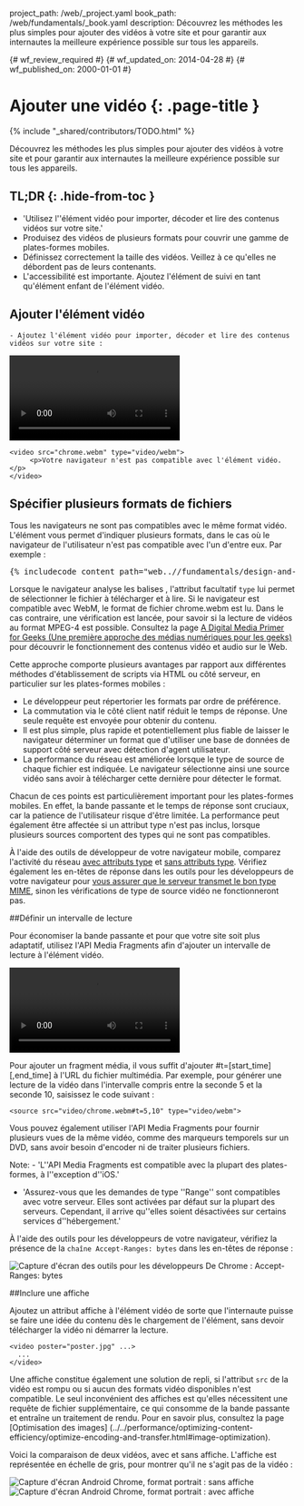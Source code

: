 project_path: /web/_project.yaml
book_path: /web/fundamentals/_book.yaml
description: Découvrez les méthodes les plus simples pour ajouter des vidéos à votre site et pour garantir aux internautes la meilleure expérience possible sur tous les appareils.

{# wf_review_required #}
{# wf_updated_on: 2014-04-28 #}
{# wf_published_on: 2000-01-01 #}

# Ajouter une vidéo {: .page-title }

{% include "_shared/contributors/TODO.html" %}



Découvrez les méthodes les plus simples pour ajouter des vidéos à votre site et pour garantir aux internautes la meilleure expérience possible sur tous les appareils.



## TL;DR {: .hide-from-toc }
- 'Utilisez l''élément vidéo pour importer, décoder et lire des contenus vidéos sur votre site.'
- Produisez des vidéos de plusieurs formats pour couvrir une gamme de plates-formes mobiles.
- Définissez correctement la taille des vidéos. Veillez à ce qu'elles ne débordent pas de leurs contenants.
- L'accessibilité est importante. Ajoutez l'élément de suivi en tant qu'élément enfant de l'élément vidéo.


## Ajouter l'élément vidéo

    - Ajoutez l'élément vidéo pour importer, décoder et lire des contenus vidéos sur votre site :

<video controls>
     <source src="video/chrome.webm" type="video/webm">
     <source src="video/chrome.mp4" type="video/mp4">
     <p>Ce navigateur n'est pas compatible avec l'élément vidéo.</p>
</video>


    <video src="chrome.webm" type="video/webm">
         <p>Votre navigateur n'est pas compatible avec l'élément vidéo.</p>
    </video>
    

## Spécifier plusieurs formats de fichiers

Tous les navigateurs ne sont pas compatibles avec le même format vidéo.
L'élément <source> vous permet d'indiquer plusieurs formats, dans le cas où le navigateur de l'utilisateur n'est pas compatible avec l'un d'entre eux.
Par exemple :

<pre class="prettyprint">
{% includecode content_path="web..//fundamentals/design-and-ui/media/video/_code/video-main.html" region_tag="sourcetypes" %}
</pre>

Lorsque le navigateur analyse les balises <source>, l'attribut facultatif `type` lui permet de sélectionner le fichier à télécharger et à lire. Si le navigateur est compatible avec WebM, le format de fichier chrome.webm est lu. Dans le cas contraire, une vérification est lancée, pour savoir si la lecture de vidéos au format MPEG-4 est possible.
Consultez la page <a href='//www.xiph.org/video/vid1.shtml' title='Highly entertaining and informative video guide to digital video'>A Digital Media Primer for Geeks (Une première approche des médias numériques pour les geeks)</a> pour découvrir le fonctionnement des contenus vidéo et audio sur le Web.

Cette approche comporte plusieurs avantages par rapport aux différentes méthodes d'établissement de scripts via HTML ou côté serveur, en particulier sur les plates-formes mobiles :

* Le développeur peut répertorier les formats par ordre de préférence.
* La commutation via le côté client natif réduit le temps de réponse. Une seule requête est envoyée pour obtenir du contenu.
* Il est plus simple, plus rapide et potentiellement plus fiable de laisser le navigateur déterminer un format que d'utiliser une base de données de support côté serveur avec détection d'agent utilisateur.
* La performance du réseau est améliorée lorsque le type de source de chaque fichier est indiquée. Le navigateur sélectionne ainsi une source vidéo sans avoir à télécharger cette dernière pour détecter le format.

Chacun de ces points est particulièrement important pour les plates-formes mobiles. En effet, la bande passante et le temps de réponse sont cruciaux, car la patience de l'utilisateur risque d'être limitée. 
La performance peut également être affectée si un attribut type n'est pas inclus, lorsque plusieurs sources comportent des types qui ne sont pas compatibles.

À l'aide des outils de développeur de votre navigateur mobile, comparez l'activité du réseau <a href="https://googlesamples.github.io/web-fundamentals/samples/../fundamentals/design-and-ui/media/video/video-main.html">avec attributs type</a> et <a href="https://googlesamples.github.io/web-fundamentals/samples/../fundamentals/design-and-ui/media/video/notype.html">sans attributs type</a>.
Vérifiez également les en-têtes de réponse dans les outils pour les développeurs de votre navigateur pour [vous assurer que le serveur transmet le bon type MIME](//developer.mozilla.org/en/docs/Properly_Configuring_Server_MIME_Types), sinon les vérifications de type de source vidéo ne fonctionneront pas.

##Définir un intervalle de lecture

Pour économiser la bande passante et pour que votre site soit plus adaptatif, utilisez l'API Media Fragments afin d'ajouter un intervalle de lecture à l'élément vidéo.

<video controls>
  <source src="video/chrome.webm#t=5,10" type="video/webm">
  <source src="video/chrome.mp4#t=5,10" type="video/mp4">
     <p>Ce navigateur n'est pas compatible avec l'élément vidéo.</p>
</video>

Pour ajouter un fragment média, il vous suffit d'ajouter #t=[start_time][,end_time] à l'URL du fichier multimédia. Par exemple, pour générer une lecture de la vidéo dans l'intervalle compris entre la seconde 5 et la seconde 10, saisissez le code suivant :


    <source src="video/chrome.webm#t=5,10" type="video/webm">
    

Vous pouvez également utiliser l'API Media Fragments pour fournir plusieurs vues de la même vidéo, comme des marqueurs temporels sur un DVD, sans avoir besoin d'encoder ni de traiter plusieurs fichiers.

<!-- TODO: Verify note type! -->
Note: - 'L''API Media Fragments est compatible avec la plupart des plates-formes, à l''exception d''iOS.'
- 'Assurez-vous que les demandes de type ''Range'' sont compatibles avec votre serveur. Elles sont activées par défaut sur la plupart des serveurs. Cependant, il arrive qu''elles soient désactivées sur certains services d''hébergement.'


À l'aide des outils pour les développeurs de votre navigateur, vérifiez la présence de la `chaîne Accept-Ranges: bytes` dans les en-têtes de réponse :

<img class="center" alt="Capture d'écran des outils pour les développeurs De Chrome : Accept-Ranges: bytes" src="images/Accept-Ranges-Chrome-Dev-Tools.png">

##Inclure une affiche

Ajoutez un attribut affiche à l'élément vidéo de sorte que l'internaute puisse se faire une idée du contenu dès le chargement de l'élément, sans devoir télécharger la vidéo ni démarrer la lecture.


    <video poster="poster.jpg" ...>
      ...
    </video>
    

Une affiche constitue également une solution de repli, si l'attribut `src` de la vidéo est rompu ou si aucun des formats vidéo disponibles n'est compatible. Le seul inconvénient des affiches est qu'elles nécessitent une requête de fichier supplémentaire, ce qui consomme de la bande passante et entraîne un traitement de rendu. Pour en savoir plus, consultez la page [Optimisation des images] (../../performance/optimizing-content-efficiency/optimize-encoding-and-transfer.html#image-optimization).

Voici la comparaison de deux vidéos, avec et sans affiche. L'affiche est représentée en échelle de gris, pour montrer qu'il ne s'agit pas de la vidéo :

<div class="mdl-grid">
  <div class="mdl-cell mdl-cell--6--col">
    <img class="center" alt="Capture d'écran Android Chrome, format portrait : sans affiche" src="images/Chrome-Android-video-no-poster.png">
  </div>

  <div class="mdl-cell mdl-cell--6--col">
    <img class="center" alt="Capture d'écran Android Chrome, format portrait : avec affiche" src="images/Chrome-Android-video-poster.png">
  </div>
</div>



